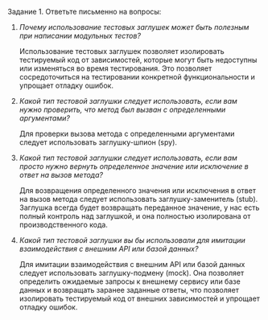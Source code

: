 Задание 1. Ответьте письменно на вопросы:

1)  *Почему использование тестовых заглушек может быть полезным при написании модульных тестов?*

    
    Использование тестовых заглушек позволяет изолировать тестируемый код от зависимостей, которые могут быть недоступны 
    или изменяться во время тестирования. Это позволяет сосредоточиться на тестировании конкретной функциональности и 
    упрощает отладку ошибок.

2) *Какой тип тестовой заглушки следует использовать, если вам нужно проверить, что метод был вызван с определенными 
аргументами?*


    Для проверки вызова метода с определенными аргументами следует использовать заглушку-шпион (spy).

3) *Какой тип тестовой заглушки следует использовать, если вам просто нужно вернуть определенное значение или исключение 
в ответ на вызов метода?*


    Для возвращения определенного значения или исключения в ответ на вызов метода следует использовать 
    заглушку-заменитель (stub). Заглушка всегда будет возвращать переданное значение, у нас есть полный контроль 
    над заглушкой, и она полностью изолирована от производственного кода.

4) *Какой тип тестовой заглушки вы бы использовали для имитации  взаимодействия с внешним API или базой данных?*


    Для имитации взаимодействия с внешним API или базой данных следует использовать заглушку-подмену (mock). 
    Она позволяет определить ожидаемые запросы к внешнему сервису или базе данных и возвращать заранее заданные ответы, 
    что позволяет изолировать тестируемый код от внешних зависимостей и упрощает отладку ошибок.